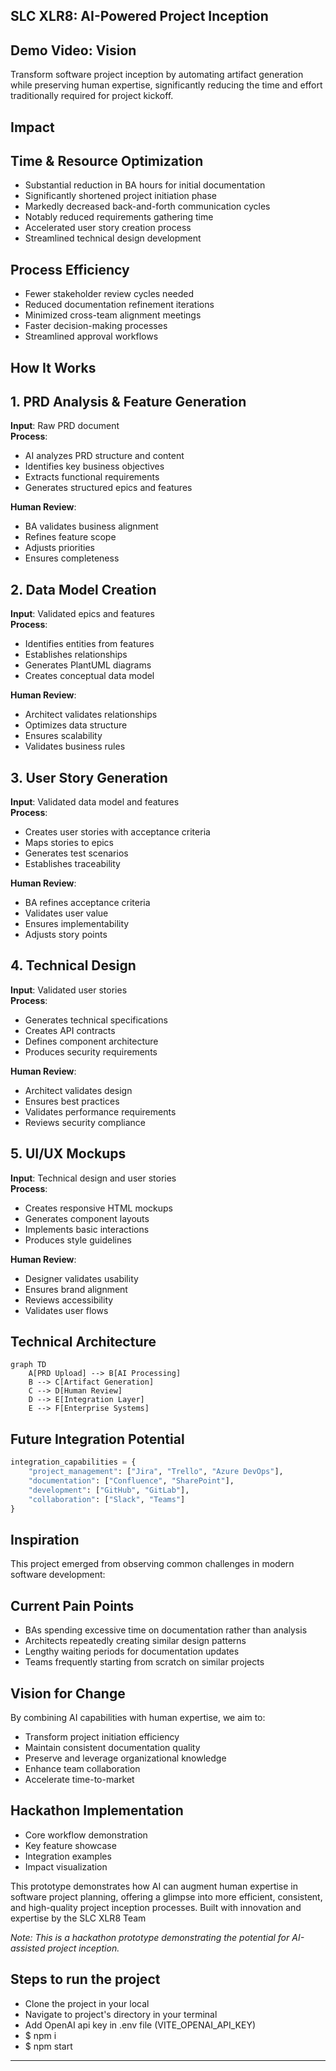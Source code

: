SLC XLR8: AI-Powered Project Inception
----------------------------------------------
Demo Video: 
Vision
------

Transform software project inception by automating artifact generation while preserving human expertise, significantly reducing the time and effort traditionally required for project kickoff.

Impact
------

Time & Resource Optimization
----------------------------

*   Substantial reduction in BA hours for initial documentation
*   Significantly shortened project initiation phase
*   Markedly decreased back-and-forth communication cycles
*   Notably reduced requirements gathering time
*   Accelerated user story creation process
*   Streamlined technical design development

Process Efficiency
------------------

*   Fewer stakeholder review cycles needed
*   Reduced documentation refinement iterations
*   Minimized cross-team alignment meetings
*   Faster decision-making processes
*   Streamlined approval workflows

How It Works
------------

1\. PRD Analysis & Feature Generation
-------------------------------------

**Input**: Raw PRD document  
**Process**:

*   AI analyzes PRD structure and content
*   Identifies key business objectives
*   Extracts functional requirements
*   Generates structured epics and features  

**Human Review**:
*   BA validates business alignment
*   Refines feature scope
*   Adjusts priorities
*   Ensures completeness

2\. Data Model Creation
-----------------------

**Input**: Validated epics and features  
**Process**:

*   Identifies entities from features
*   Establishes relationships
*   Generates PlantUML diagrams
*   Creates conceptual data model  

**Human Review**:
*   Architect validates relationships
*   Optimizes data structure
*   Ensures scalability
*   Validates business rules

3\. User Story Generation
-------------------------

**Input**: Validated data model and features  
**Process**:

*   Creates user stories with acceptance criteria
*   Maps stories to epics
*   Generates test scenarios
*   Establishes traceability  

**Human Review**:
*   BA refines acceptance criteria
*   Validates user value
*   Ensures implementability
*   Adjusts story points

4\. Technical Design
--------------------

**Input**: Validated user stories  
**Process**:

*   Generates technical specifications
*   Creates API contracts
*   Defines component architecture
*   Produces security requirements
  
**Human Review**:
*   Architect validates design
*   Ensures best practices
*   Validates performance requirements
*   Reviews security compliance

5\. UI/UX Mockups
-----------------

**Input**: Technical design and user stories  
**Process**:

*   Creates responsive HTML mockups
*   Generates component layouts
*   Implements basic interactions
*   Produces style guidelines  

**Human Review**:
*   Designer validates usability
*   Ensures brand alignment
*   Reviews accessibility
*   Validates user flows

Technical Architecture
----------------------

```text
graph TD
    A[PRD Upload] --> B[AI Processing]
    B --> C[Artifact Generation]
    C --> D[Human Review]
    D --> E[Integration Layer]
    E --> F[Enterprise Systems]
```

Future Integration Potential
----------------------------

```python
integration_capabilities = {
    "project_management": ["Jira", "Trello", "Azure DevOps"],
    "documentation": ["Confluence", "SharePoint"],
    "development": ["GitHub", "GitLab"],
    "collaboration": ["Slack", "Teams"]
}
```

Inspiration
-----------

This project emerged from observing common challenges in modern software development:

Current Pain Points
-------------------

*   BAs spending excessive time on documentation rather than analysis
*   Architects repeatedly creating similar design patterns
*   Lengthy waiting periods for documentation updates
*   Teams frequently starting from scratch on similar projects

Vision for Change
-----------------

By combining AI capabilities with human expertise, we aim to:

*   Transform project initiation efficiency
*   Maintain consistent documentation quality
*   Preserve and leverage organizational knowledge
*   Enhance team collaboration
*   Accelerate time-to-market


Hackathon Implementation
------------------------

*   Core workflow demonstration
*   Key feature showcase
*   Integration examples
*   Impact visualization

This prototype demonstrates how AI can augment human expertise in software project planning, offering a glimpse into more efficient, consistent, and high-quality project inception processes. Built with innovation and expertise by the SLC XLR8 Team 

_Note: This is a hackathon prototype demonstrating the potential for AI-assisted project inception._


Steps to run the project
------------------------
* Clone the project in your local
* Navigate to project's directory in your terminal
* Add OpenAI api key in .env file (VITE_OPENAI_API_KEY)
* $ npm i
* $ npm start

---
